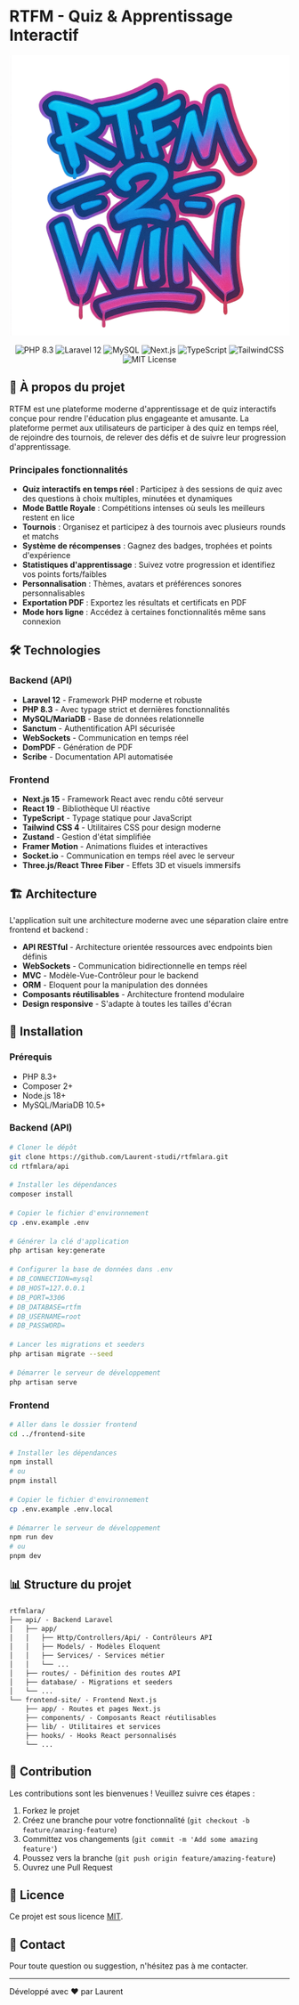 # RTFM - Quiz & Apprentissage Interactif

![RTFM Logo](frontend-site/public/img/logo5.png)


<p align="center">
  <!-- Technologies -->
  <img src="https://img.shields.io/badge/PHP-8.3+-777BB4?style=for-the-badge&logo=php&logoColor=white" alt="PHP 8.3">
  <img src="https://img.shields.io/badge/Laravel-12.x-FF2D20?style=for-the-badge&logo=laravel&logoColor=white" alt="Laravel 12">
  <img src="https://img.shields.io/badge/MySQL-5.7+-4479A1?style=for-the-badge&logo=mysql&logoColor=white" alt="MySQL">
  <img src="https://img.shields.io/badge/Next.js-15-000000?style=for-the-badge&logo=next.js&logoColor=white" alt="Next.js">
  <img src="https://img.shields.io/badge/TypeScript-5+-3178C6?style=for-the-badge&logo=typescript&logoColor=white" alt="TypeScript">
  <img src="https://img.shields.io/badge/TailwindCSS-4-06B6D4?style=for-the-badge&logo=tailwindcss&logoColor=white" alt="TailwindCSS">
  <img src="https://img.shields.io/badge/License-MIT-green?style=for-the-badge" alt="MIT License">


</p>

## 🚀 À propos du projet

RTFM est une plateforme moderne d'apprentissage et de quiz interactifs conçue pour rendre l'éducation plus engageante et amusante. La plateforme permet aux utilisateurs de participer à des quiz en temps réel, de rejoindre des tournois, de relever des défis et de suivre leur progression d'apprentissage.

### Principales fonctionnalités

- **Quiz interactifs en temps réel** : Participez à des sessions de quiz avec des questions à choix multiples, minutées et dynamiques
- **Mode Battle Royale** : Compétitions intenses où seuls les meilleurs restent en lice
- **Tournois** : Organisez et participez à des tournois avec plusieurs rounds et matchs
- **Système de récompenses** : Gagnez des badges, trophées et points d'expérience
- **Statistiques d'apprentissage** : Suivez votre progression et identifiez vos points forts/faibles
- **Personnalisation** : Thèmes, avatars et préférences sonores personnalisables
- **Exportation PDF** : Exportez les résultats et certificats en PDF
- **Mode hors ligne** : Accédez à certaines fonctionnalités même sans connexion

## 🛠️ Technologies

### Backend (API)
- **Laravel 12** - Framework PHP moderne et robuste
- **PHP 8.3** - Avec typage strict et dernières fonctionnalités
- **MySQL/MariaDB** - Base de données relationnelle
- **Sanctum** - Authentification API sécurisée
- **WebSockets** - Communication en temps réel
- **DomPDF** - Génération de PDF
- **Scribe** - Documentation API automatisée

### Frontend
- **Next.js 15** - Framework React avec rendu côté serveur
- **React 19** - Bibliothèque UI réactive
- **TypeScript** - Typage statique pour JavaScript
- **Tailwind CSS 4** - Utilitaires CSS pour design moderne
- **Zustand** - Gestion d'état simplifiée
- **Framer Motion** - Animations fluides et interactives
- **Socket.io** - Communication en temps réel avec le serveur
- **Three.js/React Three Fiber** - Effets 3D et visuels immersifs

## 🏗️ Architecture

L'application suit une architecture moderne avec une séparation claire entre frontend et backend :

- **API RESTful** - Architecture orientée ressources avec endpoints bien définis
- **WebSockets** - Communication bidirectionnelle en temps réel
- **MVC** - Modèle-Vue-Contrôleur pour le backend
- **ORM** - Eloquent pour la manipulation des données
- **Composants réutilisables** - Architecture frontend modulaire
- **Design responsive** - S'adapte à toutes les tailles d'écran

## 🚀 Installation

### Prérequis
- PHP 8.3+
- Composer 2+
- Node.js 18+
- MySQL/MariaDB 10.5+

### Backend (API)
```bash
# Cloner le dépôt
git clone https://github.com/Laurent-studi/rtfmlara.git
cd rtfmlara/api

# Installer les dépendances
composer install

# Copier le fichier d'environnement
cp .env.example .env

# Générer la clé d'application
php artisan key:generate

# Configurer la base de données dans .env
# DB_CONNECTION=mysql
# DB_HOST=127.0.0.1
# DB_PORT=3306
# DB_DATABASE=rtfm
# DB_USERNAME=root
# DB_PASSWORD=

# Lancer les migrations et seeders
php artisan migrate --seed

# Démarrer le serveur de développement
php artisan serve
```

### Frontend
```bash
# Aller dans le dossier frontend
cd ../frontend-site

# Installer les dépendances
npm install
# ou
pnpm install

# Copier le fichier d'environnement
cp .env.example .env.local

# Démarrer le serveur de développement
npm run dev
# ou
pnpm dev
```

## 📊 Structure du projet

```
rtfmlara/
├── api/ - Backend Laravel
│   ├── app/
│   │   ├── Http/Controllers/Api/ - Contrôleurs API
│   │   ├── Models/ - Modèles Eloquent
│   │   ├── Services/ - Services métier
│   │   └── ...
│   ├── routes/ - Définition des routes API
│   ├── database/ - Migrations et seeders
│   └── ...
└── frontend-site/ - Frontend Next.js
    ├── app/ - Routes et pages Next.js
    ├── components/ - Composants React réutilisables
    ├── lib/ - Utilitaires et services
    ├── hooks/ - Hooks React personnalisés
    └── ...
```

## 🤝 Contribution

Les contributions sont les bienvenues ! Veuillez suivre ces étapes :

1. Forkez le projet
2. Créez une branche pour votre fonctionnalité (`git checkout -b feature/amazing-feature`)
3. Committez vos changements (`git commit -m 'Add some amazing feature'`)
4. Poussez vers la branche (`git push origin feature/amazing-feature`)
5. Ouvrez une Pull Request

## 📝 Licence

Ce projet est sous licence [MIT](LICENSE).

## 📧 Contact

Pour toute question ou suggestion, n'hésitez pas à me contacter.

---

Développé avec ❤️ par Laurent 